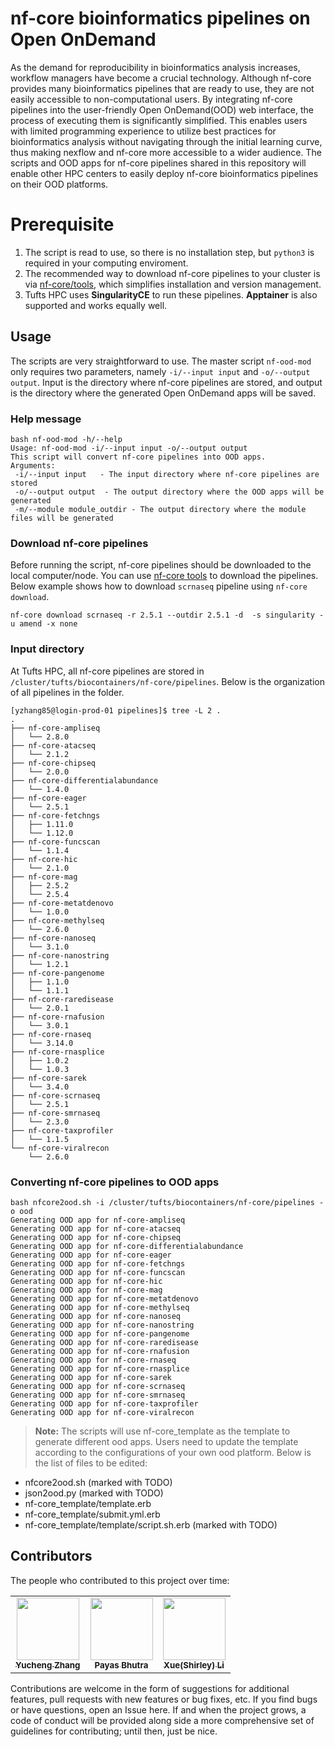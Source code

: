 # nf-core bioinformatics pipelines on Open OnDemand

As the demand for reproducibility in bioinformatics analysis increases, workflow managers have become a crucial technology. Although nf-core provides many bioinformatics pipelines that are ready to use, they are not easily accessible to non-computational users. By integrating nf-core pipelines into the user-friendly Open OnDemand(OOD) web interface, the process of executing them is significantly simplified. This enables users with limited programming experience to utilize best practices for bioinformatics analysis without navigating through the initial learning curve, thus making nexflow and nf-core more accessible to a wider audience. The scripts and OOD apps for nf-core pipelines shared in this repository will enable other HPC centers to easily deploy nf-core bioinformatics pipelines on their OOD platforms.

# Prerequisite
1. The script is read to use, so there is no installation step, but `python3` is required in your computing enviroment. 
2. The recommended way to download nf-core pipelines to your cluster is via [nf-core/tools](https://nf-co.re/docs/nf-core-tools/installation), which simplifies installation and version management.
3. Tufts HPC uses **SingularityCE** to run these pipelines. **Apptainer** is also supported and works equally well.

## Usage

The scripts are very straightforward to use. The master script `nf-ood-mod` only requires two parameters, namely `-i/--input input` and `-o/--output output`. Input is the directory where nf-core pipelines are stored, and output is the directory where the generated Open OnDemand apps will be saved.

### Help message

```
bash nf-ood-mod -h/--help
Usage: nf-ood-mod -i/--input input -o/--output output
This script will convert nf-core pipelines into OOD apps.
Arguments:
 -i/--input input   - The input directory where nf-core pipelines are stored
 -o/--output output  - The output directory where the OOD apps will be generated
 -m/--module module_outdir - The output directory where the module files will be generated
```

### Download nf-core pipelines

Before running the script, nf-core pipelines should be downloaded to the local computer/node. You can use [nf-core tools](https://nf-co.re/tools) to download the pipelines. Below example shows how to download `scrnaseq` pipeline using `nf-core download`.

```
nf-core download scrnaseq -r 2.5.1 --outdir 2.5.1 -d  -s singularity -u amend -x none
```

### Input directory

At Tufts HPC, all nf-core pipelines are stored in `/cluster/tufts/biocontainers/nf-core/pipelines`. Below is the organization of all pipelines in the folder.

```
[yzhang85@login-prod-01 pipelines]$ tree -L 2 .
.
├── nf-core-ampliseq
│   └── 2.8.0
├── nf-core-atacseq
│   └── 2.1.2
├── nf-core-chipseq
│   └── 2.0.0
├── nf-core-differentialabundance
│   └── 1.4.0
├── nf-core-eager
│   └── 2.5.1
├── nf-core-fetchngs
│   ├── 1.11.0
│   └── 1.12.0
├── nf-core-funcscan
│   └── 1.1.4
├── nf-core-hic
│   └── 2.1.0
├── nf-core-mag
│   ├── 2.5.2
│   └── 2.5.4
├── nf-core-metatdenovo
│   └── 1.0.0
├── nf-core-methylseq
│   └── 2.6.0
├── nf-core-nanoseq
│   └── 3.1.0
├── nf-core-nanostring
│   └── 1.2.1
├── nf-core-pangenome
│   ├── 1.1.0
│   └── 1.1.1
├── nf-core-raredisease
│   └── 2.0.1
├── nf-core-rnafusion
│   └── 3.0.1
├── nf-core-rnaseq
│   └── 3.14.0
├── nf-core-rnasplice
│   ├── 1.0.2
│   └── 1.0.3
├── nf-core-sarek
│   └── 3.4.0
├── nf-core-scrnaseq
│   └── 2.5.1
├── nf-core-smrnaseq
│   └── 2.3.0
├── nf-core-taxprofiler
│   └── 1.1.5
└── nf-core-viralrecon
    └── 2.6.0
```

### Converting nf-core pipelines to OOD apps

```
bash nfcore2ood.sh -i /cluster/tufts/biocontainers/nf-core/pipelines -o ood
Generating OOD app for nf-core-ampliseq
Generating OOD app for nf-core-atacseq
Generating OOD app for nf-core-chipseq
Generating OOD app for nf-core-differentialabundance
Generating OOD app for nf-core-eager
Generating OOD app for nf-core-fetchngs
Generating OOD app for nf-core-funcscan
Generating OOD app for nf-core-hic
Generating OOD app for nf-core-mag
Generating OOD app for nf-core-metatdenovo
Generating OOD app for nf-core-methylseq
Generating OOD app for nf-core-nanoseq
Generating OOD app for nf-core-nanostring
Generating OOD app for nf-core-pangenome
Generating OOD app for nf-core-raredisease
Generating OOD app for nf-core-rnafusion
Generating OOD app for nf-core-rnaseq
Generating OOD app for nf-core-rnasplice
Generating OOD app for nf-core-sarek
Generating OOD app for nf-core-scrnaseq
Generating OOD app for nf-core-smrnaseq
Generating OOD app for nf-core-taxprofiler
Generating OOD app for nf-core-viralrecon
```

> **Note:**
> The scripts will use nf-core_template as the template to generate different ood apps. Users need to update the template according to the configurations of your own ood platform. Below is the list of files to be edited:

- nfcore2ood.sh (marked with TODO)
- json2ood.py (marked with TODO)
- nf-core_template/template.erb
- nf-core_template/submit.yml.erb
- nf-core_template/template/script.sh.erb (marked with TODO)

## Contributors

The people who contributed to this project over time:

<!-- ALL-CONTRIBUTORS-LIST:START - Do not remove or modify this section -->
<!-- prettier-ignore-start -->
<!-- markdownlint-disable -->
<table>
  <tr>
    <td align="center"><a href="https://github.com/zhan4429"><img src="https://avatars.githubusercontent.com/u/90942318" width="100px;" alt=""/><br /><sub><b>Yucheng Zhang</b></sub></a><br /></td>  
    <td align="center"><a href="https://github.com/PayasBhutra"><img src="https://avatars.githubusercontent.com/u/70447330" width="100px;" alt=""/><br /><sub><b>Payas Bhutra</b></sub></a><br /></td>
    <td align="center"><a href="https://github.com/shirleyxueli41"><img src="https://avatars.githubusercontent.com/u/88347911?v=4" width="100px;" alt=""/><br /><sub><b>Xue(Shirley) Li</b></sub></a><br /></td>
  </tr>
</table>

<!-- markdownlint-enable -->
<!-- prettier-ignore-end -->

<!-- ALL-CONTRIBUTORS-LIST:END -->

Contributions are welcome in the form of suggestions for additional features, pull requests with new features or bug fixes, etc. If you find bugs or have questions, open an Issue here. If and when the project grows, a code of conduct will be provided along side a more comprehensive set of guidelines for contributing; until then, just be nice.

